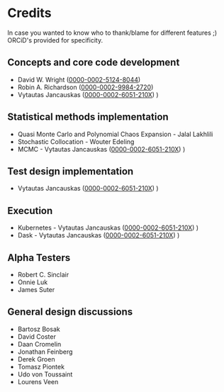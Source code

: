 # Credits

In case you wanted to know who to thank/blame for different features ;)
ORCiD's provided for specificity.

## Concepts and core code development

*   David W. Wright ([0000-0002-5124-8044](https://orcid.org/0000-0002-5124-8044))
*   Robin A. Richardson ([0000-0002-9984-2720](https://orcid.org/0000-0002-9984-2720))
*   Vytautas Jancauskas ([0000-0002-6051-210X](https://orcid.org/0000-0002-6051-210X))
)

## Statistical methods implementation

*  Quasi Monte Carlo and Polynomial Chaos Expansion - Jalal Lakhlili
*  Stochastic Collocation - Wouter Edeling
*  MCMC - Vytautas Jancauskas ([0000-0002-6051-210X](https://orcid.org/0000-0002-6051-210X))
)

## Test design implementation

*  Vytautas Jancauskas ([0000-0002-6051-210X](https://orcid.org/0000-0002-6051-210X))
)

## Execution

* Kubernetes - Vytautas Jancauskas ([0000-0002-6051-210X](https://orcid.org/0000-0002-6051-210X))
)
* Dask - Vytautas Jancauskas ([0000-0002-6051-210X](https://orcid.org/0000-0002-6051-210X))
)

## Alpha Testers

*  Robert C. Sinclair
*  Onnie Luk
*  James Suter

## General design discussions

*  Bartosz Bosak
*  David Coster
*  Daan Cromelin
*  Jonathan Feinberg
*  Derek Groen
*  Tomasz Piontek
*  Udo von Toussaint
*  Lourens Veen
